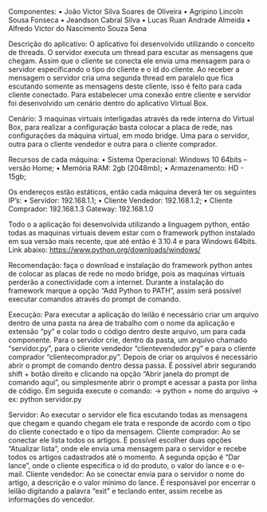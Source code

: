  Componentes:
•	João Victor Silva Soares de Oliveira
•	Agripino Lincoln Sousa Fonseca
•	Jeandson Cabral Silva
•	Lucas Ruan Andrade Almeida
•	Alfredo Victor do Nascimento Souza Sena


Descrição do aplicativo:
O aplicativo foi desenvolvido utilizando o conceito de threads. O servidor executa um thread para escutar as mensagens que chegam. Assim que o cliente se conecta ele envia uma mensagem para o servidor especificando o tipo do cliente e o id do cliente. Ao receber a mensagem o servidor cria uma segunda thread em paralelo que fica escutando somente as mensagens deste cliente, isso é feito para cada cliente conectado.
Para estabelecer uma conexão entre cliente e servidor foi desenvolvido um cenário dentro do aplicativo Virtual Box. 

Cenário:
3 maquinas virtuais interligadas através da rede interna do Virtual Box, para realizar a configuração basta colocar a placa de rede, nas configurações da máquina virtual, em modo bridge. Uma para o servidor, outra para o cliente vendedor e outra para o cliente comprador.

Recursos de cada máquina:
•	Sistema Operacional: Windows 10 64bits – versão Home;
•	Memória RAM: 2gb (2048mb);
•	Armazenamento: HD - 15gb;

Os endereços estão estáticos, então cada máquina deverá ter os seguintes IP’s:
•	Servidor: 192.168.1.1;
•	Cliente Vendedor: 192.168.1.2;
•	Cliente Comprador: 192.168.1.3
Gateway: 192.168.1.0

Todo o a aplicação foi desenvolvida utilizando a linguagem python, então todas as maquinas virtuais devem estar com o framework python instalado em sua versão mais recente, que até então é 3.10.4 e para Windows 64bits. Link abaixo:
https://www.python.org/downloads/windows/

Recomendação: faça o download e instalação do framework python antes de colocar as placas de rede no modo bridge, pois as maquinas virtuais perderão a conectividade com a internet. Durante a instalação do framework marque a opção “Add Python to PATH”, assim será possível executar comandos através do prompt de comando.

Execução:
Para executar a aplicação do leilão é necessário criar um arquivo dentro de uma pasta na área de trabalho com o nome da aplicação e extensão “py” e colar todo o código dentro deste arquivo, um para cada componente. Para o servidor crie, dentro da pasta, um arquivo chamado “servidor.py”, para o cliente vendedor “clientevendedor.py” e para o cliente comprador “clientecomprador.py”.
Depois de criar os arquivos é necessário abrir o prompt de comando dentro dessa passa. É possível abrir segurando shift + botão direito e clicando na opção “Abrir janela do prompt de comando aqui”, ou simplesmente abrir o prompt e acessar a pasta por linha de código. Em seguida execute o comando:
->	python + nome do arquivo
->	ex: python servidor.py

Servidor: Ao executar o servidor ele fica escutando todas as mensagens que chegam e quando chegam ele trata e responde de acordo com o tipo do cliente conectado e o tipo da mensagem.
Cliente comprador: Ao se conectar ele lista todos os artigos. É possível escolher duas opções “Atualizar lista”, onde ele envia uma mensagem para o servidor e recebe todos os artigos cadastrados até o momento. A segunda opção é “Dar lance”, onde o cliente especifica o id do produto, o valor do lance e o e-mail. 
Cliente vendedor: Ao se conectar envia para o servidor o nome do artigo, a descrição e o valor mínimo do lance. É responsável por encerrar o leilão digitando a palavra “exit” e teclando enter, assim recebe as informações do vencedor.
